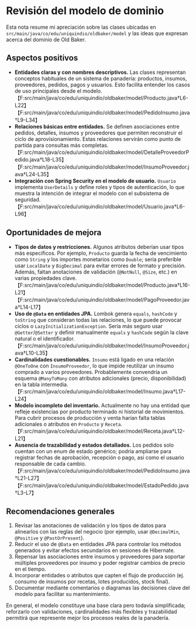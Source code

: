 # Revisión del modelo de dominio

Esta nota resume mi apreciación sobre las clases ubicadas en `src/main/java/co/edu/uniquindio/oldbaker/model` y las ideas que expresan acerca del dominio de Old Baker.

## Aspectos positivos

* **Entidades claras y con nombres descriptivos.** Las clases representan conceptos habituales de un sistema de panadería: productos, insumos, proveedores, pedidos, pagos y usuarios. Esto facilita entender los casos de uso principales desde el modelo. 【F:src/main/java/co/edu/uniquindio/oldbaker/model/Producto.java†L6-L22】【F:src/main/java/co/edu/uniquindio/oldbaker/model/PedidoInsumo.java†L9-L34】
* **Relaciones básicas entre entidades.** Se definen asociaciones entre pedidos, detalles, insumos y proveedores que permiten reconstruir el ciclo de aprovisionamiento. Estas relaciones servirán como punto de partida para consultas más completas. 【F:src/main/java/co/edu/uniquindio/oldbaker/model/DetalleProveedorPedido.java†L18-L35】【F:src/main/java/co/edu/uniquindio/oldbaker/model/InsumoProveedor.java†L24-L35】
* **Integración con Spring Security en el modelo de usuario.** `Usuario` implementa `UserDetails` y define roles y tipos de autenticación, lo que muestra la intención de integrar el modelo con el subsistema de seguridad. 【F:src/main/java/co/edu/uniquindio/oldbaker/model/Usuario.java†L6-L96】

## Oportunidades de mejora

* **Tipos de datos y restricciones.** Algunos atributos deberían usar tipos más específicos. Por ejemplo, `Producto` guarda la fecha de vencimiento como `String` y los importes monetarios como `Double`; sería preferible usar `LocalDate` y `BigDecimal` para evitar errores de formato y precisión. Además, faltan anotaciones de validación (`@NotNull`, `@Size`, etc.) en varias propiedades clave. 【F:src/main/java/co/edu/uniquindio/oldbaker/model/Producto.java†L16-L21】【F:src/main/java/co/edu/uniquindio/oldbaker/model/PagoProveedor.java†L14-L17】
* **Uso de `@Data` en entidades JPA.** Lombok genera `equals`, `hashCode` y `toString` que consideran todas las relaciones, lo que puede provocar ciclos o `LazyInitializationException`. Sería más seguro usar `@Getter`/`@Setter` y definir manualmente `equals` y `hashCode` según la clave natural o el identificador. 【F:src/main/java/co/edu/uniquindio/oldbaker/model/InsumoProveedor.java†L10-L35】
* **Cardinalidades cuestionables.** `Insumo` está ligado en una relación `@OneToOne` con `InsumoProveedor`, lo que impide reutilizar un insumo comprado a varios proveedores. Probablemente convendría un esquema `@ManyToMany` con atributos adicionales (precio, disponibilidad) en la tabla intermedia. 【F:src/main/java/co/edu/uniquindio/oldbaker/model/Insumo.java†L17-L24】
* **Modelo incompleto del inventario.** Actualmente no hay una entidad que refleje existencias por producto terminado ni historial de movimientos. Para cubrir procesos de producción y venta harían falta tablas adicionales o atributos en `Producto` y `Receta`. 【F:src/main/java/co/edu/uniquindio/oldbaker/model/Receta.java†L12-L21】
* **Ausencia de trazabilidad y estados detallados.** Los pedidos solo cuentan con un enum de estado genérico; podría ampliarse para registrar fechas de aprobación, recepción o pago, así como el usuario responsable de cada cambio. 【F:src/main/java/co/edu/uniquindio/oldbaker/model/PedidoInsumo.java†L21-L27】【F:src/main/java/co/edu/uniquindio/oldbaker/model/EstadoPedido.java†L3-L7】

## Recomendaciones generales

1. Revisar las anotaciones de validación y los tipos de datos para alinearlos con las reglas del negocio (por ejemplo, usar `@DecimalMin`, `@Positive` y `@PastOrPresent`).
2. Reducir el uso de `@Data` en entidades JPA para controlar los métodos generados y evitar efectos secundarios en sesiones de Hibernate.
3. Repensar las asociaciones entre insumos y proveedores para soportar múltiples proveedores por insumo y poder registrar cambios de precio en el tiempo.
4. Incorporar entidades o atributos que capten el flujo de producción (ej. consumo de insumos por recetas, lotes producidos, stock final).
5. Documentar mediante comentarios o diagramas las decisiones clave del modelo para facilitar su mantenimiento.

En general, el modelo constituye una base clara pero todavía simplificada; reforzarlo con validaciones, cardinalidades más flexibles y trazabilidad permitirá que represente mejor los procesos reales de la panadería.
